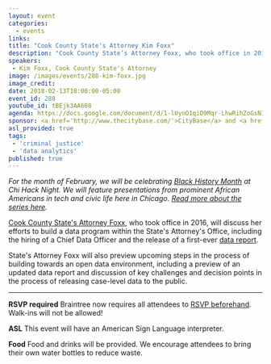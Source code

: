 ```yaml
---
layout: event
categories: 
  - events
links:
title: "Cook County State's Attorney Kim Foxx"
description: "Cook County State’s Attorney Foxx, who took office in 2016, will discuss her efforts to build a data program within the State’s Attorney’s Office, including the hiring of a Chief Data Officer and the release of a first-ever data report. State's Attorney Foxx will also preview upcoming steps in the process of building towards an open data environment."
speakers:
 - Kim Foxx, Cook County State's Attorney
image: /images/events/288-kim-foxx.jpg
image_credit: 
date: 2018-02-13T18:00:00-05:00
event_id: 288
youtube_id: tBEjk3AA608
agenda: https://docs.google.com/document/d/1-lUynO1qiD9Mqr-LhwRihZoGsN3mgV6sZ0GJeVg1TSM/edit#
sponsor: <a href='http://www.thecitybase.com/'>CityBase</a> and <a href='http://www.uilabs.org/innovation-platforms/cities-infrastructure/'>City Tech</a>
asl_provided: true
tags: 
 - 'criminal justice'
 - 'data analytics'
published: true
---
```


*For the month of February, we will be celebrating [Black History Month](https://en.wikipedia.org/wiki/Black_History_Month) at Chi Hack Night. We will feature presentations from prominent African Americans in tech and civic life here in Chicago. [Read more about the series here](https://chihacknight.org/blog/2018/02/02/introducing-black-history-month-speaker-series.html).*

[Cook County State's Attorney Foxx](https://www.cookcountystatesattorney.org/about/kimberly-foxx), who took office in 2016, will discuss her efforts to build a data program within the State's Attorney's Office, including the hiring of a Chief Data Officer and the release of a first-ever [data report](https://www.cookcountystatesattorney.org/sites/default/files/files/documents/ccsao-data-report-oct-2017.pdf). 

State's Attorney Foxx will also preview upcoming steps in the process of building towards an open data environment, including a preview of an updated data report and discussion of key challenges and decision points in the process of releasing case-level data to the public.

---

**RSVP required** Braintree now requires all attendees to [RSVP beforehand](https://www.eventbrite.com/e/chi-hack-night-registration-41703945624). Walk-ins will not be allowed!

**ASL** This event will have an American Sign Language interpreter.

**Food** Food and drinks will be provided. We encourage attendees to bring their own water bottles to reduce waste.